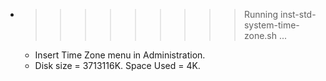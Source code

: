 * >>>>>>>>> Running inst-std-system-time-zone.sh ...
  * Insert Time Zone menu in Administration.
  * Disk size = 3713116K. Space Used = 4K.
